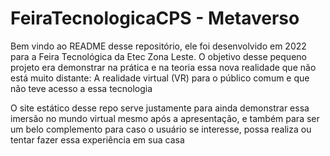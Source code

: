# FeiraTecnologicaCPS - Metaverso
<p>Bem vindo ao README desse repositório, ele foi desenvolvido em 2022 para a Feira Tecnológica da Etec Zona Leste. O objetivo desse pequeno projeto era demonstrar na prática
e na teoria essa nova realidade que não está muito distante: A realidade virtual (VR) para o público comum e que não teve acesso a essa tecnologia</p>
<p>O site estático desse repo serve justamente para ainda demonstrar essa imersão no mundo virtual mesmo após a apresentação, e também para ser um belo complemento para caso o
usuário se interesse, possa realiza ou tentar fazer essa experiência em sua casa</p>
